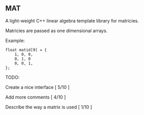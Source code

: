MAT
----
A light-weight C++ linear algebra template library for matricies.

Matricies are passed as one dimensional arrays.

Example:

	float matid[9] = {
		1, 0, 0,
		0, 1, 0
		0, 0, 1,
	};


TODO:

Create a nice interface [ 5/10 ]

Add more comments [ 4/10 ]

Describe the way a matrix is used [ 1/10 ]
